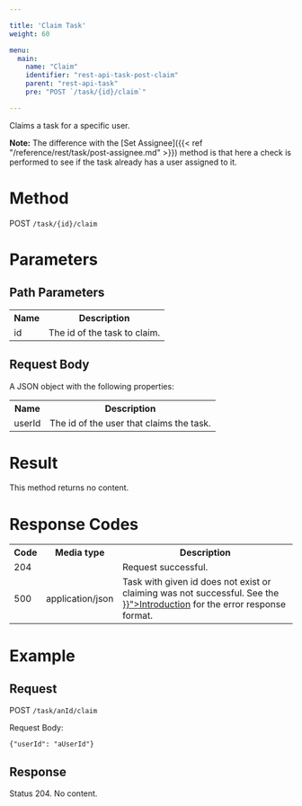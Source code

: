 ```yaml
---

title: 'Claim Task'
weight: 60

menu:
  main:
    name: "Claim"
    identifier: "rest-api-task-post-claim"
    parent: "rest-api-task"
    pre: "POST `/task/{id}/claim`"

---
```



Claims a task for a specific user.

**Note:** The difference with the [Set Assignee]({{< ref "/reference/rest/task/post-assignee.md" >}}) method is that here a check is performed to see if the task already has a user assigned to it.

# Method

POST `/task/{id}/claim`


# Parameters

## Path Parameters

<table class="table table-striped">
  <tr>
    <th>Name</th>
    <th>Description</th>
  </tr>
  <tr>
    <td>id</td>
    <td>The id of the task to claim.</td>
  </tr>
</table>
  
## Request Body

A JSON object with the following properties:

<table class="table table-striped">
  <tr>
    <th>Name</th>
    <th>Description</th>
  </tr>
  <tr>
    <td>userId</td>
    <td>The id of the user that claims the task.</td>
  </tr>
</table>


# Result

This method returns no content.


# Response Codes

<table class="table table-striped">
  <tr>
    <th>Code</th>
    <th>Media type</th>
    <th>Description</th>
  </tr>
  <tr>
    <td>204</td>
    <td></td>
    <td>Request successful.</td>
  </tr>
  <tr>
    <td>500</td>
    <td>application/json</td>
    <td>Task with given id does not exist or claiming was not successful. See the <a href="{{< ref "/reference/rest/overview/_index.md#error-handling" >}}">Introduction</a> for the error response format.</td>
  </tr>
</table>

# Example

## Request

POST `/task/anId/claim`

Request Body:

    {"userId": "aUserId"}

## Response

Status 204. No content.